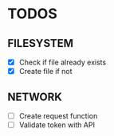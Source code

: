 # TODOS #

## FILESYSTEM

- [x] Check if file already exists
- [x] Create file if not

## NETWORK

- [ ] Create request function
- [ ] Validate token with API
